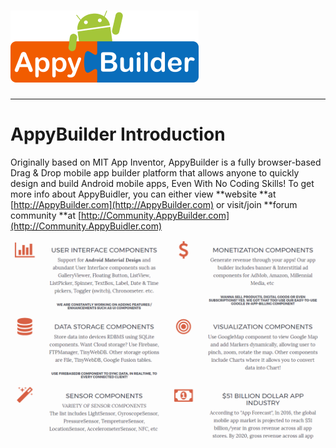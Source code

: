 # ![](/assets/Title.png)

---

# AppyBuilder Introduction

Originally based on MIT App Inventor, AppyBuilder is a fully browser-based Drag & Drop mobile app builder platform that allows anyone to quickly design and build Android mobile apps, Even With No Coding Skills! To get more info about AppyBuidler, you can either view **website **at [http://AppyBuilder.com](http://AppyBuilder.com) or visit/join **forum community **at [http://Community.AppyBuilder.com](http://Community.AppyBuidler.com)

![](/assets/intro-1.png)

